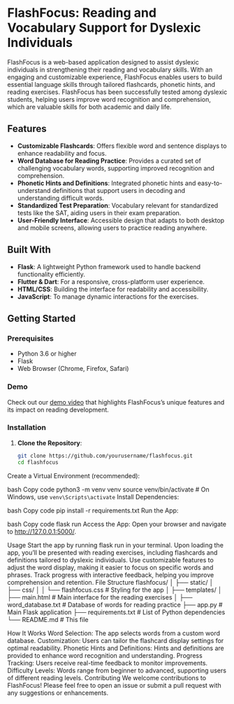 # FlashFocus: Reading and Vocabulary Support for Dyslexic Individuals

FlashFocus is a web-based application designed to assist dyslexic individuals in strengthening their reading and vocabulary skills. With an engaging and customizable experience, FlashFocus enables users to build essential language skills through tailored flashcards, phonetic hints, and reading exercises. FlashFocus has been successfully tested among dyslexic students, helping users improve word recognition and comprehension, which are valuable skills for both academic and daily life.

## Features
- **Customizable Flashcards**: Offers flexible word and sentence displays to enhance readability and focus.
- **Word Database for Reading Practice**: Provides a curated set of challenging vocabulary words, supporting improved recognition and comprehension.
- **Phonetic Hints and Definitions**: Integrated phonetic hints and easy-to-understand definitions that support users in decoding and understanding difficult words.
- **Standardized Test Preparation**: Vocabulary relevant for standardized tests like the SAT, aiding users in their exam preparation.
- **User-Friendly Interface**: Accessible design that adapts to both desktop and mobile screens, allowing users to practice reading anywhere.

## Built With
- **Flask**: A lightweight Python framework used to handle backend functionality efficiently.
- **Flutter & Dart**: For a responsive, cross-platform user experience.
- **HTML/CSS**: Building the interface for readability and accessibility.
- **JavaScript**: To manage dynamic interactions for the exercises.

## Getting Started

### Prerequisites
- Python 3.6 or higher
- Flask
- Web Browser (Chrome, Firefox, Safari)

### Demo
Check out our [demo video](https://linktodemo) that highlights FlashFocus’s unique features and its impact on reading development.

### Installation

1. **Clone the Repository**:
   ```bash
   git clone https://github.com/yourusername/flashfocus.git
   cd flashfocus
Create a Virtual Environment (recommended):

bash
Copy code
python3 -m venv venv
source venv/bin/activate  # On Windows, use `venv\Scripts\activate`
Install Dependencies:

bash
Copy code
pip install -r requirements.txt
Run the App:

bash
Copy code
flask run
Access the App: Open your browser and navigate to http://127.0.0.1:5000/.

Usage
Start the app by running flask run in your terminal.
Upon loading the app, you’ll be presented with reading exercises, including flashcards and definitions tailored to dyslexic individuals.
Use customizable features to adjust the word display, making it easier to focus on specific words and phrases.
Track progress with interactive feedback, helping you improve comprehension and retention.
File Structure
flashfocus/ │ ├── static/ │ ├── css/ │ │ └── flashfocus.css # Styling for the app │ ├── templates/ │ ├── main.html # Main interface for the reading exercises │ ├── word_database.txt # Database of words for reading practice ├── app.py # Main Flask application ├── requirements.txt # List of Python dependencies └── README.md # This file

How It Works
Word Selection: The app selects words from a custom word database.
Customization: Users can tailor the flashcard display settings for optimal readability.
Phonetic Hints and Definitions: Hints and definitions are provided to enhance word recognition and understanding.
Progress Tracking: Users receive real-time feedback to monitor improvements.
Difficulty Levels: Words range from beginner to advanced, supporting users of different reading levels.
Contributing
We welcome contributions to FlashFocus! Please feel free to open an issue or submit a pull request with any suggestions or enhancements.

